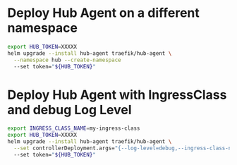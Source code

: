 # Deploy Hub Agent on a different namespace

```bash
export HUB_TOKEN=XXXXX
helm upgrade --install hub-agent traefik/hub-agent \
  --namespace hub --create-namespace
  --set token="${HUB_TOKEN}"
```

# Deploy Hub Agent with IngressClass and debug Log Level

```bash
export INGRESS_CLASS_NAME=my-ingress-class
export HUB_TOKEN=XXXXX
helm upgrade --install hub-agent traefik/hub-agent \
  --set controllerDeployment.args="{--log-level=debug,--ingress-class-name=${INGRESS_CLASS_NAME}}"
  --set token="${HUB_TOKEN}"
```
